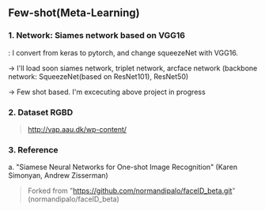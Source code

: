 ## Few-shot(Meta-Learning)

### 1. Network: Siames network based on VGG16
: I convert from keras to pytorch, and change squeezeNet with VGG16.

→ I'll load soon siames network, triplet network, arcface network (backbone network: SqueezeNet(based on ResNet101), ResNet50)

→ Few shot based. I'm excecuting above project in progress

### 2. Dataset RGBD
> http://vap.aau.dk/wp-content/

### 3. Reference
a. "Siamese Neural Networks for One-shot Image Recognition" (Karen Simonyan, Andrew Zisserman)

> Forked from "https://github.com/normandipalo/faceID_beta.git" (normandipalo/faceID_beta)
